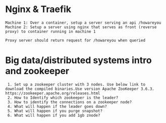 # Nginx & Traefik

    Machine 1: Over a container, setup a server serving an api /howareyou
    Machine 2: Setup a server using nginx that serves as front (reverse proxy) to container running in machine 1 
    
    Proxy server should return request for /howareyou when queried



# Big data/distributed systems intro and zookeeper
  
     1. Set up a zookeeper cluster with 3 nodes. Use below link to download the compiled binaries.Use version Apache ZooKeeper 3.6.3. https://zookeeper.apache.org/releases.html
     2. How to Identify which zookeeper is the leader?
     3. How to identify the connections on a zookeeper node?
     4. What will happen if the leader goes down?
     5. What will happen if you purge snapshot?
     6. What will happen if you add 1gb znode?

